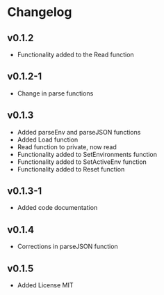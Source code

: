 # Changelog

## v0.1.2

- Functionality added to the Read function

## v0.1.2-1

- Change in parse functions

## v0.1.3

- Added parseEnv and parseJSON functions
- Added Load function
- Read function to private, now read
- Functionality added to SetEnvironments function
- Functionality added to SetActiveEnv function
- Functionality added to Reset function

## v0.1.3-1

- Added code documentation 

## v0.1.4

- Corrections in parseJSON function

## v0.1.5

- Added License MIT
